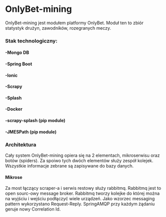 # OnlyBet-mining
OnlyBet-mining jest modułem platformy OnlyBet. Moduł ten to zbiór statystyk drużyn, zawodników, rozegranych meczy.  
### Stak technologiczny:
#### -Mongo DB
#### -Spring Boot
#### -Ionic
#### -Scrapy
#### -Splash
#### -Docker
#### -scrapy-splash (pip module)
#### -JMESPath (pip module)

### Architektura
Cały system OnlyBet-mining opiera się na 2 elementach, mikroserwisu oraz botów (spiders). Za spoiwo tych dwóch elementów służy zespół kolejek. Wszystkie informacje zebrane są zapisywane do bazy danych. 

#### Mikrose

Za most łączący scraper-a i serwis restowy służy rabbitmq. Rabbitmq jest to open sourc-owy message broker. Rabbitmq tworzy kolejke do której można na wyjściu i wejściu podłączyć wiele urządzeń. Jako wzorzec messaging pattern wykorzystano Request-Reply. SpringAMQP przy każdym żądaniu geruje nowy Correlation Id.

